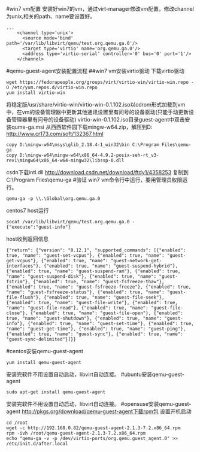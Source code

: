 #win7 vm配置
安装好win7的vm，通过virt-manager修改vm配置，修改channel为unix,相关的path、name要设置好。
```
...
    <channel type='unix'>
      <source mode='bind' path='/var/lib/libvirt/qemu/test.org.qemu.ga.0'/>
      <target type='virtio' name='org.qemu.ga.0'/>
      <address type='virtio-serial' controller='0' bus='0' port='1'/>
    </channel>
```
#qemu-guest-agent安装配置流程
##win7 vm安装virtio驱动
下载virtio驱动
```
wget https://fedorapeople.org/groups/virt/virtio-win/virtio-win.repo -O /etc/yum.repos.d/virtio-win.repo
yum install virtio-win
```
将稳定版/usr/share/virtio-win/virtio-win-0.1.102.iso以cdrom形式加载到vm中，在vm的设备管理器中更新其他通讯设置里有问号的设备驱动(只能手动更新设备管理器里有问号的设备驱动)
virtio-win-0.1.102.iso目录guest-agent中双击安装qume-ga.msi
从西西软件园下载mingw-w64.zip，解压到D:\
http://www.cr173.com/soft/132367.html
```
copy D:\mingw-w64\msys\glib_2.18.4-1_win32\bin C:\Program Files\qemu-ga 
copy D:\mingw-w64\mingw-w64\x86_64-4.9.2-posix-seh-rt_v3-rev1\mingw64\x86_64-w64-mingw32\libssp-0.dll
```
csdn下载intl.dll
http://download.csdn.net/download/ftdy1/4358253
复制到C:\Program Files\qemu-ga
#验证
win7 vm命令行中运行，要用管理员权限运行。
```
qemu-ga -p \\.\Global\org.qemu.ga.0
```
centos7 host运行
```
socat /var/lib/libvirt/qemu/test.org.qemu.ga.0 -
{"execute":"guest-info"}
```
host收到返回信息
```
{"return": {"version": "0.12.1", "supported_commands": [{"enabled": true, "name": "guest-set-vcpus"}, {"enabled": true, "name": "guest-get-vcpus"}, {"enabled": true, "name": "guest-network-get-interfaces"}, {"enabled": true, "name": "guest-suspend-hybrid"}, {"enabled": true, "name": "guest-suspend-ram"}, {"enabled": true, "name": "guest-suspend-disk"}, {"enabled": true, "name": "guest-fstrim"}, {"enabled": true, "name": "guest-fsfreeze-thaw"}, {"enabled": true, "name": "guest-fsfreeze-freeze"}, {"enabled": true, "name": "guest-fsfreeze-status"}, {"enabled": true, "name": "guest-file-flush"}, {"enabled": true, "name": "guest-file-seek"}, {"enabled": true, "name": "guest-file-write"}, {"enabled": true, "name": "guest-file-read"}, {"enabled": true, "name": "guest-file-close"}, {"enabled": true, "name": "guest-file-open"}, {"enabled": true, "name": "guest-shutdown"}, {"enabled": true, "name": "guest-info"}, {"enabled": true, "name": "guest-set-time"}, {"enabled": true, "name": "guest-get-time"}, {"enabled": true, "name": "guest-ping"}, {"enabled": true, "name": "guest-sync"}, {"enabled": true, "name": "guest-sync-delimited"}]}}
```
#centos安装qemu-guest-agent
```
yum install qemu-guest-agent
```
安装完软件不用设置自动启动，libvirt自动连接。
#ubuntu安装qemu-guest-agent
```
sudo apt-get install qemu-guest-agent
```
安装完软件不用设置自动启动，libvirt自动连接。
#opensuse安装qemu-guest-agent
http://pkgs.org/download/qemu-guest-agent下载rpm包
设置开机启动
```
cd /root
wget -c http://192.168.0.82/qemu-guest-agent-2.1.3-7.2.x86_64.rpm
rpm -ivh /root/qemu-guest-agent-2.1.3-7.2.x86_64.rpm
echo "qemu-ga -v -p /dev/virtio-ports/org.qemu.guest_agent.0" >> /etc/init.d/after.local
```

